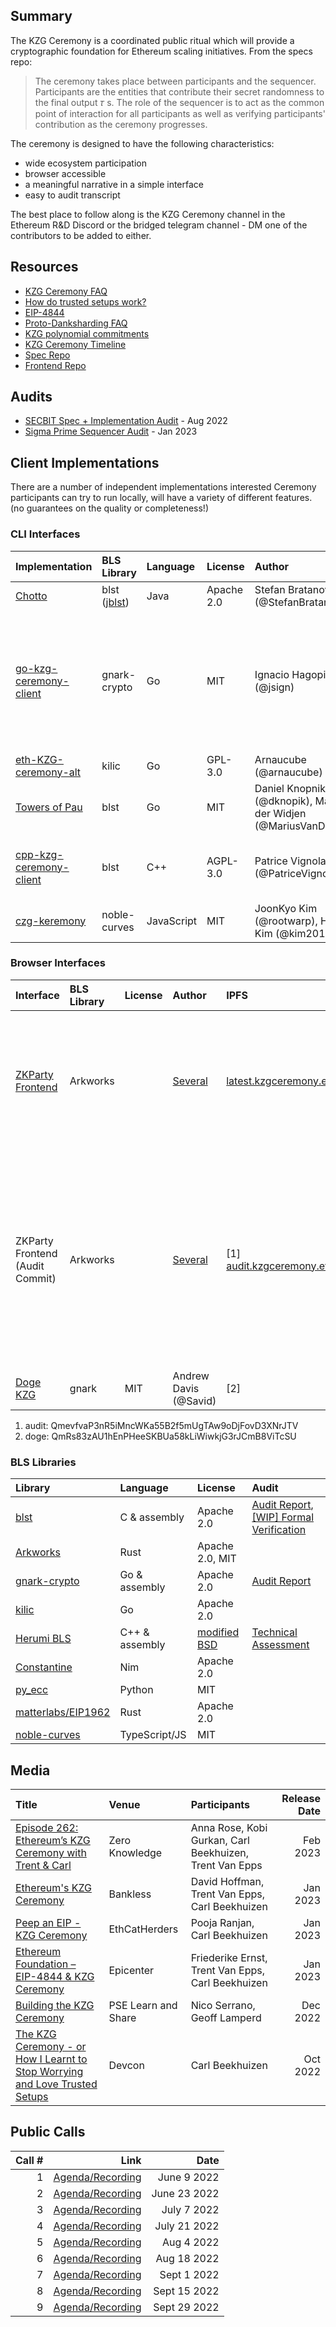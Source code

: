 ## Summary

The KZG Ceremony is a coordinated public ritual which will provide a cryptographic foundation for Ethereum scaling initiatives. From the specs repo:

> The ceremony takes place between participants and the sequencer. Participants are the entities that contribute their secret randomness to the final output 𝜏 s. The role of the sequencer is to act as the common point of interaction for all participants as well as verifying participants' contribution as the ceremony progresses.

The ceremony is designed to have the following characteristics:

- wide ecosystem participation
- browser accessible
- a meaningful narrative in a simple interface
- easy to audit transcript

The best place to follow along is the KZG Ceremony channel in the Ethereum R&D Discord or the bridged telegram channel - DM one of the contributors to be added to either.

## Resources
- [KZG Ceremony FAQ](https://github.com/ethereum/kzg-ceremony/blob/main/FAQ.md)
- [How do trusted setups work?](https://vitalik.ca/general/2022/03/14/trustedsetup.html)
- [EIP-4844](https://eips.ethereum.org/EIPS/eip-4844)
- [Proto-Danksharding FAQ](https://notes.ethereum.org/@vbuterin/proto_danksharding_faq)
- [KZG polynomial commitments](https://dankradfeist.de/ethereum/2020/06/16/kate-polynomial-commitments.html)
- [KZG Ceremony Timeline](https://notes.ethereum.org/@CarlBeek/kzg_ceremony_timelines)
- [Spec Repo](https://github.com/ethereum/kzg-ceremony-specs)
- [Frontend Repo](https://github.com/zkparty/trusted-setup-frontend)

## Audits
- [SECBIT Spec + Implementation Audit](https://github.com/ethereum/kzg-ceremony/blob/main/KZG10-Ceremony-audit-report.pdf) - Aug 2022
- [Sigma Prime Sequencer Audit](https://github.com/ethereum/kzg-ceremony/blob/main/Sigma_Prime_Ethereum_Foundation_KZG_Ceremony_Security_Assessment_v3.pdf) - Jan 2023

## Client Implementations
There are a number of independent implementations interested Ceremony participants can try to run locally, will have a variety of different features. (no guarantees on the quality or completeness!)

### CLI Interfaces

| Implementation | BLS Library | Language | License| Author| Notes |
| :- | :- | :- | :- | :- | :- |
| [Chotto](https://github.com/StefanBratanov/chotto/) | blst ([jblst](https://github.com/ConsenSys/jblst)) | Java | Apache 2.0 | Stefan Bratanov (@StefanBratanov) ||
| [go-kzg-ceremony-client](https://github.com/jsign/go-kzg-ceremony-client) | gnark-crypto| Go | MIT| Ignacio Hagopian (@jsign)| Features: transcript verification, using additional external sources of entropy, eg. drand network, an arbitrary URL provided by the user. Note: double signing not supported due to lack of hash-to-curve in gnark. |
| [eth-KZG-ceremony-alt](https://github.com/arnaucube/eth-kzg-ceremony-alt) | kilic | Go | GPL-3.0| Arnaucube (@arnaucube)| 
| [Towers of Pau](https://github.com/dknopik/towers-of-pau/tree/proper-client)| blst | Go | MIT| Daniel Knopnik (@dknopik), Marius van der Widjen (@MariusVanDerWijden) | Linux only, no signatures. |
| [cpp-kzg-ceremony-client](https://github.com/PatriceVignola/cpp-kzg-ceremony-client)| blst | C++ | AGPL-3.0 | Patrice Vignola (@PatriceVignola) | Features: BLS/ECDSA signing, transcript verification, Linux/Windows/MacOS support |
| [czg-keremony](https://github.com/dsrvlabs/czg-keremony)| noble-curves | JavaScript | MIT | JoonKyo Kim (@rootwarp),  HyungGi Kim (@kim201212) |  |

### Browser Interfaces

| Interface| BLS Library | License | Author | IPFS| Repository| Notes|
| :- | :- | :- | :- | :- | :- | :- |
| [ZKParty Frontend](https://ceremony.ethereum.org/) | Arkworks|| [Several](https://github.com/zkparty/trusted-setup-frontend/graphs/contributors) | [latest.kzgceremony.eth](https://latest.kzgceremony.eth.limo/)| [trusted-setup-frontend](https://github.com/zkparty/trusted-setup-frontend)| References the latest version of the interface, which departs from the audited version in minor ways |
| ZKParty Frontend (Audit Commit) | Arkworks| | [Several](https://github.com/zkparty/trusted-setup-frontend/graphs/contributors) | [1] [audit.kzgceremony.eth](https://audit.kzgceremony.eth.limo/) | [trusted-setup-frontend](https://github.com/zkparty/trusted-setup-frontend/tree/40d421f16aafd93273f636e46dc8e0a39e4690b7) | The exact interface which Sigma Prime audited in November 2022. May have minor bugs or differences from the latest version above. [docker instructions](https://github.com/zkparty/trusted-setup-frontend/blob/main/README.md) |
| [Doge KZG](https://www.dogekzg.com/)| gnark | MIT | Andrew Davis (@Savid) | [2] | [dogekzg](https://github.com/Savid/dogekzg)| 🐶|

1. audit: QmevfvaP3nR5iMncWKa55B2f5mUgTAw9oDjFovD3XNrJTV
2. doge: QmRs83zAU1hEnPHeeSKBUa58kLiWiwkjG3rJCmB8ViTcSU

### BLS Libraries

| Library| Language | License | Audit |
| :- | :- | :- | :- |
| [blst](https://github.com/supranational/blst) | C & assembly | Apache 2.0| [Audit Report](https://research.nccgroup.com/wp-content/uploads/2021/01/NCC_Group_EthereumFoundation_ETHF002_Report_2021-01-20_v1.0.pdf), [[WIP] Formal Verification](https://github.com/GaloisInc/BLST-Verification)  |
| [Arkworks](https://github.com/arkworks-rs/curves) | Rust | Apache 2.0, MIT | | 
| [gnark-crypto](https://github.com/ConsenSys/gnark-crypto) | Go & assembly| Apache 2.0| [Audit Report](https://github.com/ConsenSys/gnark-crypto/blob/master/audit_oct2022.pdf) |
| [kilic](https://github.com/kilic/bls12-381) | Go | Apache 2.0| |
| [Herumi BLS](https://github.com/herumi/bls) | C++ & assembly | [modified BSD](http://opensource.org/licenses/BSD-3-Clause) | [Technical Assessment](https://blog.quarkslab.com/resources/2020-12-17-technical-assessment-of-herumi-libraries/20-07-732-REP.pdf) |
| [Constantine](https://github.com/mratsim/constantine) | Nim | Apache 2.0 | |
| [py_ecc](https://github.com/ethereum/py_ecc/) | Python | MIT | |
| [matterlabs/EIP1962](https://github.com/matter-labs/eip1962) | Rust | Apache 2.0 | |
| [noble-curves](https://github.com/paulmillr/noble-curves) | TypeScript/JS | MIT | |


## Media

| Title | Venue | Participants | Release Date |
| :- | :-- | :--| --: |
| [Episode 262: Ethereum’s KZG Ceremony with Trent & Carl](https://zeroknowledge.fm/262-2/) | Zero Knowledge | Anna Rose, Kobi Gurkan, Carl Beekhuizen, Trent Van Epps | Feb 2023|
| [Ethereum's KZG Ceremony](https://www.youtube.com/watch?v=nPzBMzX4pxQ) | Bankless | David Hoffman, Trent Van Epps, Carl Beekhuizen | Jan 2023 | 
| [Peep an EIP - KZG Ceremony](https://www.youtube.com/watch?v=a_gWHaaOKSo) | EthCatHerders | Pooja Ranjan, Carl Beekhuizen | Jan 2023 | 
| [Ethereum Foundation – EIP-4844 & KZG Ceremony](https://epicenter.tv/episodes/478) | Epicenter | Friederike Ernst, Trent Van Epps, Carl Beekhuizen| Jan 2023 |
| [Building the KZG Ceremony](https://www.youtube.com/watch?v=Z2jR75njZKc) | PSE Learn and Share | Nico Serrano, Geoff Lamperd | Dec 2022 |
| [The KZG Ceremony - or How I Learnt to Stop Worrying and Love Trusted Setups](https://archive.devcon.org/archive/watch/6/the-kzg-ceremony-or-how-i-learnt-to-stop-worrying-and-love-trusted-setups/?tab=YouTube) | Devcon | Carl Beekhuizen | Oct 2022 | 

## Public Calls
| Call # |Link | Date |
| -: | -: | -: |
|1 | [Agenda/Recording](https://github.com/ethereum/pm/issues/546) |June 9 2022 |
|2 | [Agenda/Recording](https://github.com/ethereum/pm/issues/558) | June 23 2022 |
|3 | [Agenda/Recording](https://github.com/ethereum/pm/issues/560) |July 7 2022 |
|4 | [Agenda/Recording](https://github.com/ethereum/pm/issues/569) | July 21 2022 |
|5 | [Agenda/Recording](https://github.com/ethereum/pm/issues/587) | Aug 4 2022 |
|6 | [Agenda/Recording](https://github.com/ethereum/pm/issues/593) |Aug 18 2022 |
|7 | [Agenda/Recording](https://github.com/ethereum/pm/issues/613) |Sept 1 2022 |
|8 | [Agenda/Recording](https://github.com/ethereum/pm/issues/623) | Sept 15 2022 |
|9 | [Agenda/Recording](https://github.com/ethereum/pm/issues/636) | Sept 29 2022 |
